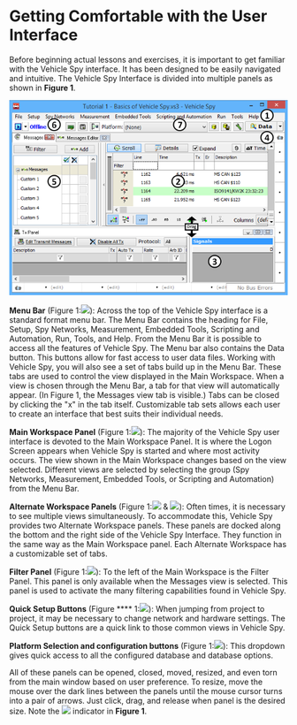 # Getting Comfortable with the User Interface

Before beginning actual lessons and exercises, it is important to get familiar with the Vehicle Spy interface. It has been designed to be easily navigated and intuitive. The Vehicle Spy Interface is divided into multiple panels as shown in **Figure 1**.

![Figure 1: Multiple panels customize the user interface.](../.gitbook/assets/GCTUI.gif)

**Menu Bar** (Figure 1:![](https://cdn.intrepidcs.net/support/VehicleSpy/assets/smOne.gif)): Across the top of the Vehicle Spy interface is a standard format menu bar. The Menu Bar contains the heading for File, Setup, Spy Networks, Measurement, Embedded Tools, Scripting and Automation, Run, Tools, and Help. From the Menu Bar it is possible to access all the features of Vehicle Spy. The Menu bar also contains the Data button. This buttons allow for fast access to user data files. Working with Vehicle Spy, you will also see a set of tabs build up in the Menu Bar. These tabs are used to control the view displayed in the Main Workspace. When a view is chosen through the Menu Bar, a tab for that view will automatically appear. (In Figure 1, the Messages view tab is visible.) Tabs can be closed by clicking the "x" in the tab itself. Customizable tab sets allows each user to create an interface that best suits their individual needs.

**Main Workspace Panel** (Figure 1:![](https://cdn.intrepidcs.net/support/VehicleSpy/assets/smTwo.gif)): The majority of the Vehicle Spy user interface is devoted to the Main Workspace Panel. It is where the Logon Screen appears when Vehicle Spy is started and where most activity occurs. The view shown in the Main Workspace changes based on the view selected. Different views are selected by selecting the group (Spy Networks, Measurement, Embedded Tools, or Scripting and Automation) from the Menu Bar.

**Alternate Workspace Panels** (Figure 1:![](https://cdn.intrepidcs.net/support/VehicleSpy/assets/smThree.gif) & ![](https://cdn.intrepidcs.net/support/VehicleSpy/assets/smFour.gif)): Often times, it is necessary to see multiple views simultaneously. To accommodate this, Vehicle Spy provides two Alternate Workspace panels. These panels are docked along the bottom and the right side of the Vehicle Spy Interface. They function in the same way as the Main Workspace panel. Each Alternate Workspace has a customizable set of tabs.

**Filter Panel** (Figure 1:![](https://cdn.intrepidcs.net/support/VehicleSpy/assets/smFive.gif)): To the left of the Main Workspace is the Filter Panel. This panel is only available when the Messages view is selected. This panel is used to activate the many filtering capabilities found in Vehicle Spy.

**Quick Setup Buttons** (Figure \*\*\*\* 1:![](https://cdn.intrepidcs.net/support/VehicleSpy/assets/smSix.gif)): When jumping from project to project, it may be necessary to change network and hardware settings. The Quick Setup buttons are a quick link to those common views in Vehicle Spy.

**Platform Selection and configuration buttons** (Figure 1:![](https://cdn.intrepidcs.net/support/VehicleSpy/assets/smSeven.gif)): This dropdown gives quick access to all the configured database and database options.

All of these panels can be opened, closed, moved, resized, and even torn from the main window based on user preference. To resize, move the mouse over the dark lines between the panels until the mouse cursor turns into a pair of arrows. Just click, drag, and release when panel is the desired size. Note the ![](https://cdn.intrepidcs.net/support/VehicleSpy/assets/Drag.gif) indicator in **Figure 1**.
